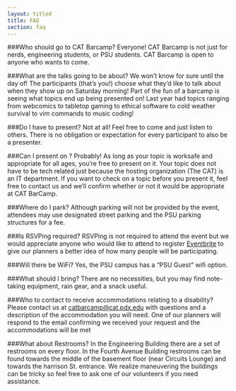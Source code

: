 ```yaml
---
layout: titled
title: FAQ
section: faq
---
```


###Who should go to CAT Barcamp?
Everyone! CAT Barcamp is not just for nerds, engineering students, or PSU students. CAT Barcamp is open to anyone who wants to come.

###What are the talks going to be about?
We won’t know for sure until the day of! The participants (that’s you!) choose what they’d like to talk about when they show up on Saturday morning! Part of the fun of a barcamp is seeing what topics end up being presented on! Last year had topics ranging from webcomics to tabletop gaming to ethical software to cold weather survival to vim commands to music coding!

###Do I have to present?
Not at all! Feel free to come and just listen to others. There is no obligation or expectation for every participant to also be a presenter.

###Can I present on <thing>?
Probably! As long as your topic is worksafe and appropriate for all ages, you’re free to present on it. Your topic does not have to be tech related just because the hosting organization (The CAT) is an IT department. If you want to check on a topic before you present it, feel free to contact us and we’ll confirm whether or not it would be appropriate at CAT BarCamp.

###Where do I park?
Although parking will not be provided by the event, attendees may use designated street parking and the PSU parking structures for a fee.

###Is RSVPing required?
RSVPing is not required to attend the event but we would appreciate anyone who would like to attend to register [Eventbrite](https://www.eventbrite.com/e/cat-barcamp-2016-tickets-24878488228) to give our planners a better idea of how many people will be participating.

###Will there be WiFi?
Yes, the PSU campus has a “PSU Guest” wifi option.

###What should I bring?
There are no necessities, but you may find note-taking equipment, rain gear, and a snack useful.

###Who to contact to receive accommodations relating to a disability?
Please contact us at catbarcamp@cat.pdx.edu with questions and a description of the accommodation you will need. One of our planners will respond to the email confirming we received your request and the accommodations will be met

###What about Restrooms?
In the Engineering Building there are a set of restrooms on every floor. In the Fourth Avenue Building restrooms can be found towards the middle of the basement floor (near Circuits Lounge) and towards the harrison St. entrance. We realize maneuvering the buildings can be tricky so feel free to ask one of our volunteers if you need assistance.
